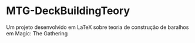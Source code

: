 # MTG-DeckBuildingTeory
Um projeto desenvolvido em LaTeX sobre teoria de construção de baralhos em Magic: The Gathering
